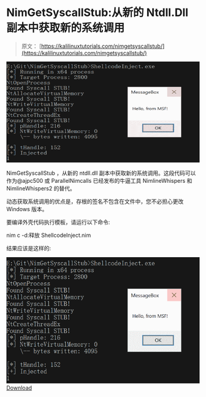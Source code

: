 # NimGetSyscallStub:从新的 Ntdll.Dll 副本中获取新的系统调用

> 原文： [https://kalilinuxtutorials.com/nimgetsyscallstub/](https://kalilinuxtutorials.com/nimgetsyscallstub/)

[![](img//e6db271fb816a956b581e97454fa8a4e.png)](https://blogger.googleusercontent.com/img/b/R29vZ2xl/AVvXsEgoEsvVirwGBq2hYabskLrCKOo0GZjgKfyk4u6uP22ClxWGsq3RR8MoXUAhPC9viOcWH9Ay39bbsE3xudyZkzjA1Avw5PHiRpzjyRH9mRSUx_dx8t_gJW05HMD-zvklskGkoKK_WR9Lc8cnxlj_n5pOn3NVJLhxm1v6MALwIRDYzN9pUDgyECT3LC9p/s728/PoC%20(8).png)

NimGetSyscallStub ，从新的 ntdll.dll 副本中获取新的系统调用。这段代码可以作为@ajpc500 或 ParallelNimcalls 已经发布的牛逼工具 NimlineWhispers 和 NimlineWhispers2 的替代。

动态获取系统调用的优点是，存根的签名不包含在文件中，您不必担心更改 Windows 版本。

要编译外壳代码执行模板，请运行以下命令:

nim c -d:释放 ShellcodeInject.nim

结果应该是这样的:

![](img//484d0c61c3fc5c30d74cc1e4b440d249.png)[Download](https://github.com/S3cur3Th1sSh1t/NimGetSyscallStub)